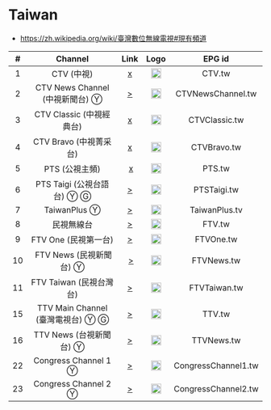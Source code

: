 <h1>Taiwan</h1>

* https://zh.wikipedia.org/wiki/臺灣數位無線電視#現有頻道

| #  | Channel        | Link  | Logo | EPG id |
|:--:|:--------------:|:-----:|:----:|:------:|
| 1  | CTV (中視) | [x]() | <img height="20" src="https://upload.wikimedia.org/wikipedia/zh/2/22/CTV_text.png"/> | CTV.tw |
| 2  | CTV News Channel (中視新聞台) Ⓨ | [>](https://www.youtube.com/watch?v=TCnaIE_SAtM) | <img height="20" src="https://upload.wikimedia.org/wikipedia/zh/6/67/CTV_News_logo.png"/> | CTVNewsChannel.tw |
| 3  | CTV Classic (中視經典台) | [x]() | <img height="20" src="https://upload.wikimedia.org/wikipedia/zh/c/c5/CTV_Classic.png"/> | CTVClassic.tw |
| 4  | CTV Bravo (中視菁采台) | [x]() | <img height="20" src="https://upload.wikimedia.org/wikipedia/zh/6/67/CTV_Bravo.png"/> | CTVBravo.tw |
| 5  | PTS (公視主頻) | [x]() | <img height="20" src="https://upload.wikimedia.org/wikipedia/zh/thumb/f/fb/PTS_Taiwan.svg/630px-PTS_Taiwan.svg.png"/> | PTS.tw |
| 6  | PTS Taigi (公視台語台) Ⓨ Ⓖ | [>](https://www.youtube.com/watch?v=6KlRR_DGhmI) | <img height="20" src="https://upload.wikimedia.org/wikipedia/zh/thumb/8/8a/PTS_Taigi.svg/640px-PTS_Taigi.svg.png"/> | PTSTaigi.tw |
| 7  | TaiwanPlus Ⓨ | [>](https://www.youtube.com/watch?v=dZp87qnWelE) | <img height="20" src="https://upload.wikimedia.org/wikipedia/zh/thumb/7/79/Taiwan_Plus_logo.svg/640px-Taiwan_Plus_logo.svg.png"/> | TaiwanPlus.tv |
| 8  | 民視無線台 | [>](http://seb.sason.top/ptv/ftv.php?id=ms) | <img height="20" src="https://upload.wikimedia.org/wikipedia/zh/thumb/4/49/FTV_HD_Logo.svg/640px-FTV_HD_Logo.svg.png"/> | FTV.tw |
| 9  | FTV One (民視第一台) | [>](http://seb.sason.top/ptv/ftv.php?id=dy) | <img height="20" src="https://i.imgur.com/HBT2o0I.png"/> | FTVOne.tw |
| 10 | FTV News (民視新聞台) Ⓨ | [>](https://www.youtube.com/watch?v=ylYJSBUgaMA) | <img height="20" src="https://i.imgur.com/j9Gebr5.png"/> | FTVNews.tw |
| 11 | FTV Taiwan (民視台灣台) | [>](http://seb.sason.top/ptv/ftv.php?id=tw) | <img height="20" src="https://i.imgur.com/p108I5g.png"/> | FTVTaiwan.tw |
| 15 | TTV Main Channel (臺灣電視台) Ⓨ Ⓖ | [>](https://www.youtube.com/watch?v=uDqQo8a7Xmk) | <img height="20" src="https://upload.wikimedia.org/wikipedia/zh/4/43/TTV_Home_Channel_with_HD_2016.png"/> | TTV.tw |
| 16 | TTV News (台視新聞台) Ⓨ | [>](https://www.youtube.com/watch?v=xL0ch83RAK8) | <img height="20" src="https://upload.wikimedia.org/wikipedia/zh/3/3f/TTV_News_Channel_with_HD_2016.png"/> | TTVNews.tw |
| 22 | Congress Channel 1 Ⓨ | [>](https://www.youtube.com/watch?v=4HysYHJ6GkY) | <img height="20" src="https://i.imgur.com/0dVlvsz.png"/> | CongressChannel1.tw | 
| 23 | Congress Channel 2 Ⓨ | [>](https://www.youtube.com/watch?v=RAP4h3q6_Sg) | <img height="20" src="https://i.imgur.com/htGr996.png"/> | CongressChannel2.tw | 
